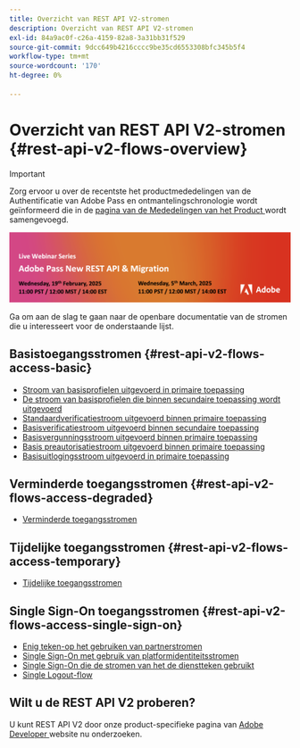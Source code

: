```yaml
---
title: Overzicht van REST API V2-stromen
description: Overzicht van REST API V2-stromen
exl-id: 84a9ac0f-c26a-4159-82a8-3a31bb31f529
source-git-commit: 9dcc649b4216cccc9be35cd6553308bfc345b5f4
workflow-type: tm+mt
source-wordcount: '170'
ht-degree: 0%

---
```


# Overzicht van REST API V2-stromen {#rest-api-v2-flows-overview}

>[!IMPORTANT]
>
> Zorg ervoor u over de recentste het productmededelingen van de Authentificatie van Adobe Pass en ontmantelingschronologie wordt geïnformeerd die in de [ pagina van de Mededelingen van het Product ](/help/authentication/product-announcements.md) wordt samengevoegd.

<a href="https://experienceleague.adobe.com/en/docs/pass/authentication/product-announcements">![ Levende Webinar Reeksen ](/help/authentication/assets/rest-api-v2/live-webinar-series-banner.png)</a>

Ga om aan de slag te gaan naar de openbare documentatie van de stromen die u interesseert voor de onderstaande lijst.

## Basistoegangsstromen {#rest-api-v2-flows-access-basic}

* [Stroom van basisprofielen uitgevoerd in primaire toepassing](basic-access-flows/rest-api-v2-basic-profiles-primary-application-flow.md)
* [De stroom van basisprofielen die binnen secundaire toepassing wordt uitgevoerd](basic-access-flows/rest-api-v2-basic-profiles-secondary-application-flow.md)
* [Standaardverificatiestroom uitgevoerd binnen primaire toepassing](basic-access-flows/rest-api-v2-basic-authentication-primary-application-flow.md)
* [Basisverificatiestroom uitgevoerd binnen secundaire toepassing](basic-access-flows/rest-api-v2-basic-authentication-secondary-application-flow.md)
* [Basisvergunningsstroom uitgevoerd binnen primaire toepassing](basic-access-flows/rest-api-v2-basic-authorization-primary-application-flow.md)
* [Basis preautorisatiestroom uitgevoerd binnen primaire toepassing](basic-access-flows/rest-api-v2-basic-preauthorization-primary-application-flow.md)
* [Basisuitlogingsstroom uitgevoerd in primaire toepassing](basic-access-flows/rest-api-v2-basic-logout-primary-application-flow.md)

## Verminderde toegangsstromen {#rest-api-v2-flows-access-degraded}

* [Verminderde toegangsstromen](degraded-access-flows/rest-api-v2-access-degraded-flows.md)

## Tijdelijke toegangsstromen {#rest-api-v2-flows-access-temporary}

* [Tijdelijke toegangsstromen](temporary-access-flows/rest-api-v2-access-temporary-flows.md)

## Single Sign-On toegangsstromen {#rest-api-v2-flows-access-single-sign-on}

* [Enig teken-op het gebruiken van partnerstromen](single-sign-on-access-flows/rest-api-v2-single-sign-on-partner-flows.md)
* [Single Sign-On met gebruik van platformidentiteitsstromen](single-sign-on-access-flows/rest-api-v2-single-sign-on-platform-identity-flows.md)
* [Single Sign-On die de stromen van het de dienstteken gebruikt](single-sign-on-access-flows/rest-api-v2-single-sign-on-service-token-flows.md)
* [Single Logout-flow](single-sign-on-access-flows/rest-api-v2-single-sign-on-logout-flow.md)

## Wilt u de REST API V2 proberen?

U kunt REST API V2 door onze product-specifieke pagina van [ Adobe Developer ](https://developer.adobe.com/adobe-pass/) website nu onderzoeken.
